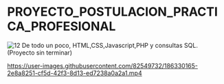 # PROYECTO_POSTULACION_PRACTICA_PROFESIONAL
![12](https://user-images.githubusercontent.com/82549732/186312493-4810d51e-1c64-450d-b1e7-c07bd3871cc4.png)
De todo un poco, HTML,CSS,Javascript,PHP y consultas SQL. (Proyecto sin terminar)

https://user-images.githubusercontent.com/82549732/186330165-2e8a8251-cf5d-42f3-8d13-ed7238a0a2a1.mp4
